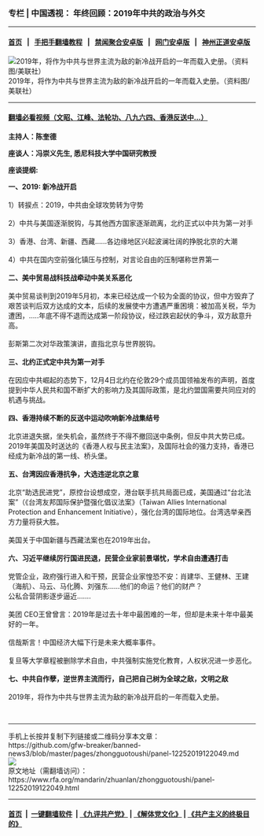 ### 专栏 | 中国透视： 年终回顾：2019年中共的政治与外交
------------------------

#### [首页](https://github.com/gfw-breaker/banned-news3/blob/master/README.md) &nbsp;&nbsp;|&nbsp;&nbsp; [手把手翻墙教程](https://github.com/gfw-breaker/guides/wiki) &nbsp;&nbsp;|&nbsp;&nbsp; [禁闻聚合安卓版](https://github.com/gfw-breaker/bn-android) &nbsp;&nbsp;|&nbsp;&nbsp; [网门安卓版](https://github.com/oGate2/oGate) &nbsp;&nbsp;|&nbsp;&nbsp; [神州正道安卓版](https://github.com/SzzdOgate/update) 



<div id="headerimg">
 <img alt="2019年，将作为中共与世界主流为敌的新冷战开启的一年而载入史册。（资料图/美联社）" src="https://www.rfa.org/mandarin/zhuanlan/zhongguotoushi/panel-12252019122049.html/AP_19331228958824.jpg/@@images/0cf0ec02-6cb5-41f0-8556-2d46dac249a7.jpeg" title="2019年，将作为中共与世界主流为敌的新冷战开启的一年而载入史册。（资料图/美联社）"/>
 <div id="headerimgcontents">
  <div id="headerimgcaption">
   <span>
    2019年，将作为中共与世界主流为敌的新冷战开启的一年而载入史册。（资料图/美联社）
   </span>
   <!-- zoomattribute -->
  </div>
  <!-- headerimgcaption -->
 </div>
 <!-- headerimagecontents -->
</div>

<hr/>


#### [翻墙必看视频（文昭、江峰、法轮功、八九六四、香港反送中...）](https://github.com/gfw-breaker/banned-news3/blob/master/pages/link3.md)

<div id="storytext">
 <div>
  <div class="slot_header">
  </div>
 </div>
 <p>
 </p>
 <p>
  <b>
   主持人：陈奎德
  </b>
 </p>
 <p>
  <b>
   座谈人：冯崇义先生, 悉尼科技大学中国研究教授
  </b>
 </p>
 <p>
 </p>
 <p>
  <b>
   座谈提纲:
  </b>
 </p>
 <p>
  <b>
   一、2019: 新冷战开启
   <br/>
  </b>
  <br/>
  1）转捩点：2019，中共由全球攻势转为守势
  <br/>
  <br/>
  2）中共与美国逐渐脱钩，与其他西方国家逐渐疏离，北约正式以中共为第一对手
  <br/>
  <br/>
  3）香港、台湾、新疆、西藏……各边缘地区兴起波澜壮阔的挣脱北京的大潮
  <br/>
  <br/>
  4）中共在国内空前强化镇压与控制，对言论自由的压制堪称世界第一
  <br/>
  <br/>
  <b>
   二、美中贸易战科技战牵动中美关系恶化
  </b>
  <br/>
  <br/>
  美中贸易谈判到2019年5月初，本来已经达成一个较为全面的协议，但中方毁弃了艰苦谈判后双方达成的文本，后续的发展使中方遭遇严重困境：被加高关税，华为遭困，…..年底不得不退而达成第一阶段协议，经过跌宕起伏的争斗，双方敌意升高。
  <br/>
  <br/>
  彭斯第二次对华政策演讲，直指北京与世界脱钩。
  <br/>
  <b>
   <br/>
   三、北约正式定中共为第一对手
  </b>
  <br/>
  <br/>
  在因应中共崛起的态势下，12月4日北约在伦敦29个成员国领袖发布的声明，首度提到中华人民共和国不断扩大的影响力及其国际政策，是北约盟国需要共同应对的机遇与挑战。
  <br/>
  <br/>
  <b>
   四、香港持续不断的反送中运动吹响新冷战集结号
  </b>
  <br/>
  <br/>
  北京进退失据，坐失机会，虽然终于不得不撤回送中条例，但反中共大势已成。2019年美国及时送达的《香港人权与民主法案》，及国际社会的强力支持，香港已经成为新冷战的第一线、桥头堡。
  <br/>
  <br/>
  <b>
   五、台湾因应香港抗争，大选违逆北京之意
  </b>
  <br/>
  <br/>
  北京“助选民进党”，原控台设想成空，港台联手抗共局面已成，美国通过“台北法案”（《台湾友邦国际保护暨强化倡议法案》（Taiwan Allies International Protection and Enhancement Initiative），强化台湾的国际地位。台湾选举亲西方力量将获大胜。
  <br/>
  <br/>
  美国关于中国新疆与西藏法案也在2019年出台。
  <br/>
  <br/>
  <b>
   六、习近平继续厉行国进民退，民营企业家前景堪忧，学术自由遭遇打击
  </b>
  <br/>
  <br/>
  党管企业，政府强行进入和干预，民营企业家惶恐不安：肖建华、王健林、王建（海航）、马云、马化腾、刘强东……他们的命运？他们的财产？
  <br/>
  公私合营阴影逐步逼近…….
  <br/>
  <br/>
  美团 CEO王曾曾言：2019年是过去十年中最困难的一年，但却是未来十年中最美好的一年。
  <br/>
  <br/>
  信哉斯言！中国经济大幅下行是未来大概率事件。
  <br/>
  <br/>
  复旦等大学章程被删除学术自由，中共强制实施党化教育，人权状况进一步恶化。
  <br/>
  <br/>
  <b>
   七、中共自作孽，逆世界主流而行，自己把自己树为全球之敌，文明之敌
  </b>
  <br/>
  <br/>
  2019年，将作为中共与世界主流为敌的新冷战开启的一年而载入史册。
 </p>
 <p>
  <b>
   <br/>
  </b>
 </p>
</div>

<hr/>
手机上长按并复制下列链接或二维码分享本文章：<br/>
https://github.com/gfw-breaker/banned-news3/blob/master/pages/zhongguotoushi/panel-12252019122049.md <br/>
<a href='https://github.com/gfw-breaker/banned-news3/blob/master/pages/zhongguotoushi/panel-12252019122049.md'><img src='https://github.com/gfw-breaker/banned-news3/blob/master/pages/zhongguotoushi/panel-12252019122049.md.png'/></a> <br/>
原文地址（需翻墙访问）：https://www.rfa.org/mandarin/zhuanlan/zhongguotoushi/panel-12252019122049.html


------------------------
#### [首页](https://github.com/gfw-breaker/banned-news3/blob/master/README.md) &nbsp;|&nbsp; [一键翻墙软件](https://github.com/gfw-breaker/nogfw/blob/master/README.md) &nbsp;| [《九评共产党》](https://github.com/gfw-breaker/9ping.md/blob/master/README.md#九评之一评共产党是什么) | [《解体党文化》](https://github.com/gfw-breaker/jtdwh.md/blob/master/README.md) | [《共产主义的终极目的》](https://github.com/gfw-breaker/gczydzjmd.md/blob/master/README.md)


<img src='http://gfw-breaker.win/banned-news3/pages/zhongguotoushi/panel-12252019122049.md' width='0px' height='0px'/>